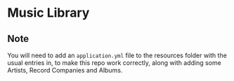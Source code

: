 # Music Library

## Note

You will need to add an `application.yml` file to the resources folder with the usual entries in, to make this repo work correctly, along with adding some Artists, Record Companies and Albums.